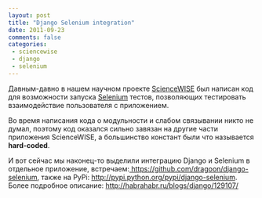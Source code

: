 ```yaml
---
layout: post
title: "Django Selenium integration"
date: 2011-09-23
comments: false
categories:
 - sciencewise
 - django
 - selenium
---
```



Давным-давно в нашем научном проекте <a href="http://sciencewise.info/">ScienceWISE</a> был написан код для возможности запуска <a href="http://seleniumhq.org/">Selenium</a> тестов, позволяющих тестировать взаимодействие пользователя с приложением.

Во время написания кода о модульности и слабом связывании никто не думал, поэтому код оказался сильно завязан на другие части приложения ScienceWISE, а большинство констант были что называется **hard-coded**.

И вот сейчас мы наконец-то выделили интеграцию Django и Selenium в отдельное приложение, встречаем:<a href="https://github.com/dragoon/django-selenium"> https://github.com/dragoon/django-selenium</a>, также на PyPi: <a href="http://pypi.python.org/pypi/django-selenium">http://pypi.python.org/pypi/django-selenium</a>.
Более подробное описание: <a href=""></a><a href="http://habrahabr.ru/blogs/django/129107/">http://habrahabr.ru/blogs/django/129107/</a>

